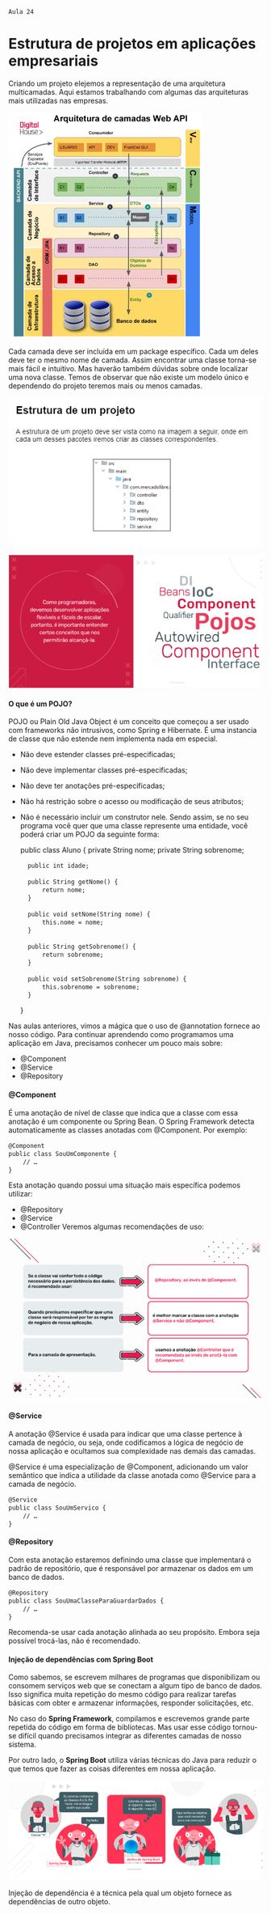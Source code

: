     Aula 24

# Estrutura de projetos em aplicações empresariais

Criando um projeto elejemos a representação de uma arquitetura multicamadas. Aqui estamos trabalhando com algumas das arquiteturas mais utilizadas nas empresas.

![arquitetura de camadas web api](arquitetura-de-camadas-web-api.png)

Cada camada deve ser incluída em um package específico. Cada um deles deve ter o mesmo nome de camada. Assim encontrar uma classe torna-se mais fácil e intuitivo. Mas haverão também dúvidas sobre onde localizar uma nova classe. Temos de observar que não existe um modelo único e dependendo do projeto teremos mais ou menos camadas.

![estrutura-de-um-projeto](estrutura-de-um-projeto.png)

![](Injeção-de-dependências.png)

#### O que é um POJO?

POJO ou Plain Old Java Object é um conceito que começou a ser usado com frameworks não intrusivos, como Spring e Hibernate. É uma instancia de classe que não estende nem implementa nada em especial.
- Não deve estender classes pré-especificadas;
- Não deve implementar classes pré-especificadas;
- Não deve ter anotações pré-especificadas;
- Não há restrição sobre o acesso ou modificação de seus atributos;
- Não é necessário incluir um construtor nele.
Sendo assim, se no seu programa você quer que uma classe represente uma entidade, você poderá criar um POJO da seguinte forma:

    public class Aluno {
        private String nome;
        private String sobrenome;
        
        public int idade;

        public String getNome() {
            return nome;
        }

        public void setNome(String nome) {
            this.nome = nome;
        }

        public String getSobrenome() {
            return sobrenome;
        }

        public void setSobrenome(String sobrenome) {
            this.sobrenome = sobrenome;
        }
    }


Nas aulas anteriores, vimos a mágica que o uso de @annotation fornece ao nosso código. Para continuar aprendendo como programamos uma aplicação em Java, precisamos conhecer um pouco mais sobre:

- @Component
- @Service
- @Repository

#### @Component

É uma anotação de nível de classe que indica que a classe com essa anotação é um componente ou Spring Bean. O Spring Framework detecta automaticamente as classes anotadas com @Component. Por exemplo:

    @Component
    public class SouUmComponente {
        // …
    }

Esta anotação quando possui uma situação mais específica podemos utilizar:

- @Repository
- @Service
- @Controller
Veremos algumas recomendações de uso:

![](component.png)

#### @Service
A anotação @Service é usada para indicar que uma classe pertence à camada de negócio, ou seja, onde codificamos a lógica de negócio de nossa aplicação e ocultamos sua complexidade nas demais das camadas.

@Service é uma especialização de @Component, adicionando um valor semântico que indica a utilidade da classe anotada como @Service para a camada de negócio.

    @Service
    public class SouUmServico {
        // …
    }
    
#### @Repository
Com esta anotação estaremos definindo uma classe que implementará o padrão de repositório, que é responsável por armazenar os dados em um banco de dados.

    @Repository
    public class SouUmaClasseParaGuardarDados {
        // …
    }
    

Recomenda-se usar cada anotação alinhada ao seu propósito. Embora seja possível trocá-las, não é recomendado.


#### Injeção de dependências com Spring Boot

Como sabemos, se escrevem milhares de programas que disponibilizam ou consomem serviços web que se conectam a algum tipo de banco de dados. Isso significa muita repetição do mesmo código para realizar tarefas básicas com obter e armazenar informações, responder solicitações, etc.

No caso do **Spring Framework**, compilamos e escrevemos grande parte repetida do código em forma de bibliotecas. Mas usar esse código tornou-se difícil quando precisamos integrar as diferentes camadas de nosso sistema.

Por outro lado, o **Spring Boot** utiliza várias técnicas do Java para reduzir o que temos que fazer as coisas diferentes em nossa aplicação.

![Injeção-de-dependências-2.png](Injeção-de-dependências-2.png)

Injeção de dependência é a técnica pela qual um objeto fornece as dependências de outro objeto.

